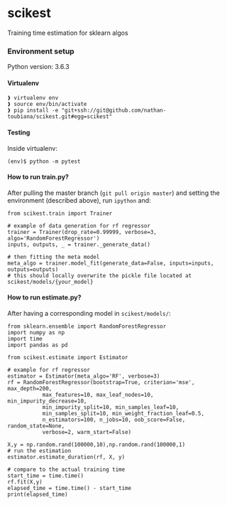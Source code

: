 # scikest
Training time estimation for sklearn algos
### Environment setup
Python version: 3.6.3
#### Virtualenv
```
❱ virtualenv env
❱ source env/bin/activate
❱ pip install -e "git+ssh://git@github.com/nathan-toubiana/scikest.git#egg=scikest"
```

#### Testing
Inside virtualenv:
```
(env)$ python -m pytest
```
#### How to run train.py?

After pulling the master branch (`git pull origin master`) and setting the environment (described above),
run `ipython` and:

```
from scikest.train import Trainer

# example of data generation for rf regressor
trainer = Trainer(drop_rate=0.99999, verbose=3, algo='RandomForestRegressor')
inputs, outputs, _ = trainer._generate_data()

# then fitting the meta model
meta_algo = trainer.model_fit(generate_data=False, inputs=inputs, outputs=outputs)
# this should locally overwrite the pickle file located at scikest/models/{your_model}
```
#### How to run estimate.py?

After having a corresponding model in `scikest/models/`:

```
from sklearn.ensemble import RandomForestRegressor
import numpy as np
import time
import pandas as pd

from scikest.estimate import Estimator

# example for rf regressor
estimator = Estimator(meta_algo='RF', verbose=3)
rf = RandomForestRegressor(bootstrap=True, criterion='mse', max_depth=200,
           max_features=10, max_leaf_nodes=10, min_impurity_decrease=10,
           min_impurity_split=10, min_samples_leaf=10,
           min_samples_split=10, min_weight_fraction_leaf=0.5,
           n_estimators=100, n_jobs=10, oob_score=False, random_state=None,
           verbose=2, warm_start=False)

X,y = np.random.rand(100000,10),np.random.rand(100000,1)
# run the estimation
estimator.estimate_duration(rf, X, y)

# compare to the actual training time
start_time = time.time()
rf.fit(X,y)
elapsed_time = time.time() - start_time
print(elapsed_time)
```